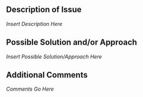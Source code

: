 ## Description of Issue

_Insert Description Here_

## Possible Solution and/or Approach

_Insert Possible Solution/Approach Here_

## Additional Comments

_Comments Go Here_

